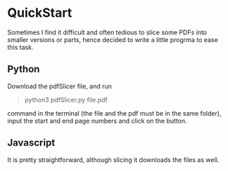 # QuickStart
Sometimes I find it difficult and often tedious to slice some PDFs into smaller versions or parts, hence decided to write a little progrma to ease this task.

## Python
Download the pdfSlicer file, and run 
> python3 pdfSlicer.py file.pdf

command in the terminal (the file and the pdf must be in the same folder), input the start and end page numbers and click on the button.

## Javascript
It is pretty straightforward, although slicing it downloads the files as well.
